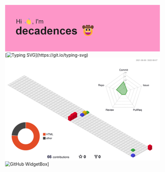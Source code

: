 
![alt decadences](https://github.com/decadences/decadences/blob/main/header.png)
[![Typing SVG](https://readme-typing-svg.herokuapp.com?lines=Hello+I'm+decadences%2C+I'm+glad+you+visited+my+page%2C+have+fun!)](https://git.io/typing-svg)
![](./profile-3d-contrib/profile-gitblock.svg)
![GitHub WidgetBox](https://github-widgetbox.vercel.app/api/profile?username=decadences&data=followers,repositories,stars,commits)]
